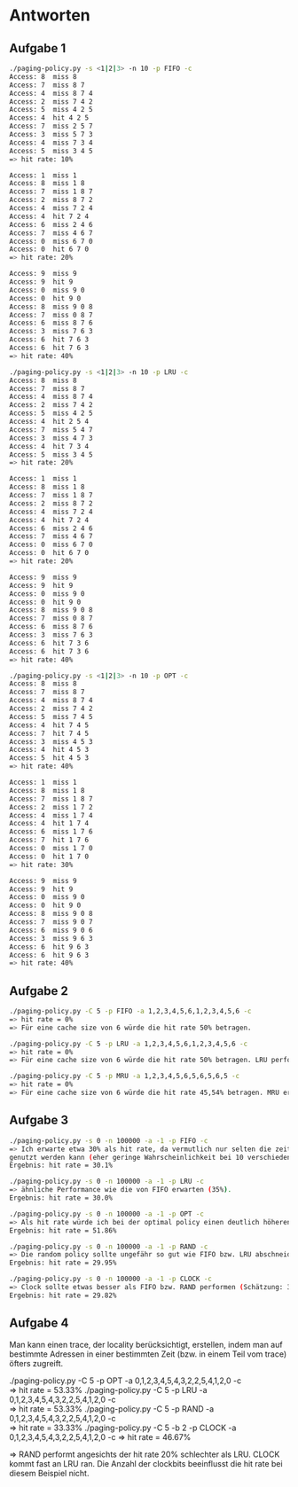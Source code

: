 # Antworten

## Aufgabe 1

```sh
./paging-policy.py -s <1|2|3> -n 10 -p FIFO -c
Access: 8  miss 8
Access: 7  miss 8 7
Access: 4  miss 8 7 4
Access: 2  miss 7 4 2
Access: 5  miss 4 2 5
Access: 4  hit 4 2 5
Access: 7  miss 2 5 7
Access: 3  miss 5 7 3
Access: 4  miss 7 3 4
Access: 5  miss 3 4 5
=> hit rate: 10%

Access: 1  miss 1
Access: 8  miss 1 8
Access: 7  miss 1 8 7
Access: 2  miss 8 7 2
Access: 4  miss 7 2 4
Access: 4  hit 7 2 4
Access: 6  miss 2 4 6
Access: 7  miss 4 6 7
Access: 0  miss 6 7 0
Access: 0  hit 6 7 0
=> hit rate: 20%

Access: 9  miss 9
Access: 9  hit 9
Access: 0  miss 9 0
Access: 0  hit 9 0
Access: 8  miss 9 0 8
Access: 7  miss 0 8 7
Access: 6  miss 8 7 6
Access: 3  miss 7 6 3
Access: 6  hit 7 6 3
Access: 6  hit 7 6 3
=> hit rate: 40%

./paging-policy.py -s <1|2|3> -n 10 -p LRU -c
Access: 8  miss 8
Access: 7  miss 8 7
Access: 4  miss 8 7 4
Access: 2  miss 7 4 2
Access: 5  miss 4 2 5
Access: 4  hit 2 5 4
Access: 7  miss 5 4 7
Access: 3  miss 4 7 3
Access: 4  hit 7 3 4
Access: 5  miss 3 4 5
=> hit rate: 20%

Access: 1  miss 1
Access: 8  miss 1 8
Access: 7  miss 1 8 7
Access: 2  miss 8 7 2
Access: 4  miss 7 2 4
Access: 4  hit 7 2 4
Access: 6  miss 2 4 6
Access: 7  miss 4 6 7
Access: 0  miss 6 7 0
Access: 0  hit 6 7 0
=> hit rate: 20%

Access: 9  miss 9
Access: 9  hit 9
Access: 0  miss 9 0
Access: 0  hit 9 0
Access: 8  miss 9 0 8
Access: 7  miss 0 8 7
Access: 6  miss 8 7 6
Access: 3  miss 7 6 3
Access: 6  hit 7 3 6
Access: 6  hit 7 3 6
=> hit rate: 40%

./paging-policy.py -s <1|2|3> -n 10 -p OPT -c
Access: 8  miss 8
Access: 7  miss 8 7
Access: 4  miss 8 7 4
Access: 2  miss 7 4 2
Access: 5  miss 7 4 5
Access: 4  hit 7 4 5
Access: 7  hit 7 4 5
Access: 3  miss 4 5 3
Access: 4  hit 4 5 3
Access: 5  hit 4 5 3
=> hit rate: 40%

Access: 1  miss 1
Access: 8  miss 1 8
Access: 7  miss 1 8 7
Access: 2  miss 1 7 2
Access: 4  miss 1 7 4
Access: 4  hit 1 7 4
Access: 6  miss 1 7 6
Access: 7  hit 1 7 6
Access: 0  miss 1 7 0
Access: 0  hit 1 7 0
=> hit rate: 30%

Access: 9  miss 9
Access: 9  hit 9
Access: 0  miss 9 0
Access: 0  hit 9 0
Access: 8  miss 9 0 8
Access: 7  miss 9 0 7
Access: 6  miss 9 0 6
Access: 3  miss 9 6 3
Access: 6  hit 9 6 3
Access: 6  hit 9 6 3
=> hit rate: 40%
```

## Aufgabe 2

```sh
./paging-policy.py -C 5 -p FIFO -a 1,2,3,4,5,6,1,2,3,4,5,6 -c
=> hit rate = 0%
=> Für eine cache size von 6 würde die hit rate 50% betragen.

./paging-policy.py -C 5 -p LRU -a 1,2,3,4,5,6,1,2,3,4,5,6 -c
=> hit rate = 0%
=> Für eine cache size von 6 würde die hit rate 50% betragen. LRU performt hierbei so schlecht, weil keine zeitliche Lokalität gegeben ist.

./paging-policy.py -C 5 -p MRU -a 1,2,3,4,5,6,5,6,5,6,5 -c
=> hit rate = 0%
=> Für eine cache size von 6 würde die hit rate 45,54% betragen. MRU erzielt hierbei keine hits, da der Cache mit den Adressen von 1 bis 5 gefüllt wird und dann abwechselnd 2 Adressen angefragt werden. Weil aber immer die aktuellste page ausgelagert wird, führt dies zu ständigen misses.
```

## Aufgabe 3

```sh
./paging-policy.py -s 0 -n 100000 -a -1 -p FIFO -c
=> Ich erwarte etwa 30% als hit rate, da vermutlich nur selten die zeitliche Lokalität
genutzt werden kann (eher geringe Wahrscheinlichkeit bei 10 verschiedenen Adressen).
Ergebnis: hit rate = 30.1%

./paging-policy.py -s 0 -n 100000 -a -1 -p LRU -c
=> ähnliche Performance wie die von FIFO erwarten (35%).
Ergebnis: hit rate = 30.0%

./paging-policy.py -s 0 -n 100000 -a -1 -p OPT -c
=> Als hit rate würde ich bei der optimal policy einen deutlich höheren Wert erwarten, nämlich etwa 60%.
Ergebnis: hit rate = 51.86%

./paging-policy.py -s 0 -n 100000 -a -1 -p RAND -c
=> Die random policy sollte ungefähr so gut wie FIFO bzw. LRU abschneiden, da Lokalität nicht genutzt wird.
Ergebnis: hit rate = 29.95%

./paging-policy.py -s 0 -n 100000 -a -1 -p CLOCK -c
=> Clock sollte etwas besser als FIFO bzw. RAND performen (Schätzung: 33%).
Ergebnis: hit rate = 29.82%
```

## Aufgabe 4

Man kann einen trace, der locality berücksichtigt, erstellen, indem man auf bestimmte Adressen in einer
bestimmten Zeit (bzw. in einem Teil vom trace) öfters zugreift.

./paging-policy.py -C 5 -p OPT -a 0,1,2,3,4,5,4,3,2,2,5,4,1,2,0 -c   
=> hit rate = 53.33%
./paging-policy.py -C 5 -p LRU -a 0,1,2,3,4,5,4,3,2,2,5,4,1,2,0 -c   
=> hit rate = 53.33%
./paging-policy.py -C 5 -p RAND -a 0,1,2,3,4,5,4,3,2,2,5,4,1,2,0 -c  
=> hit rate = 33.33%
./paging-policy.py -C 5 -b 2 -p CLOCK -a 0,1,2,3,4,5,4,3,2,2,5,4,1,2,0 -c 
=> hit rate = 46.67%

=> RAND performt angesichts der hit rate 20% schlechter als LRU. CLOCK kommt fast an LRU ran.
Die Anzahl der clockbits beeinflusst die hit rate bei diesem Beispiel nicht.